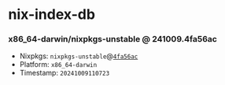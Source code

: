 # nix-index-db
### x86_64-darwin/nixpkgs-unstable @ 241009.4fa56ac
- Nixpkgs: `nixpkgs-unstable`@[`4fa56ac`](https://github.com/NixOS/nixpkgs/commit/4fa56ac6d86a213b556d4db9b1cb43a51b3e40ec)
- Platform: `x86_64-darwin`
- Timestamp: `20241009110723`
